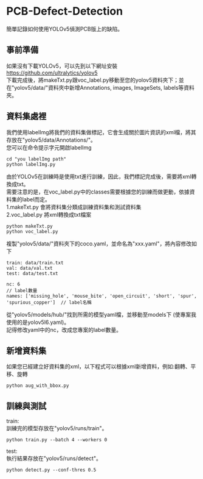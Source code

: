 # PCB-Defect-Detection

簡單記錄如何使用YOLOv5偵測PCB版上的缺陷。
## 事前準備
如果沒有下載YOLOv5，可以先到以下網址安裝\
https://github.com/ultralytics/yolov5 \
下載完成後，將makeTxt.py跟voc_label.py移動至您的yolov5資料夾下；並在"yolov5/data/"資料夾中新增Annotations, images, ImageSets, labels等資料夾。

## 資料集處裡
我們使用labelImg將我們的資料集做標記，它會生成關於圖片資訊的xml檔，將其存放在"yolov5/data/Annotations/"。\
您可以在命令提示字元開啟labelImg
```
cd "you labelImg path"
python labelImg.py
```
由於YOLOv5在訓練時是使用txt進行訓練，因此，我們標記完成後，需要將xml轉換成txt。\
需要注意的是，在voc_label.py中的classes需要根據您的訓練而做更動，依據資料集的label而定。\
1.makeTxt.py 會將資料集分類成訓練資料集和測試資料集\
2.voc_label.py 將xml轉換成txt檔案
```
python makeTxt.py
python voc_label.py
```

複製"yolov5/data/"資料夾下的coco.yaml，並命名為"xxx.yaml"，將內容修改如下
```
train: data/train.txt
val: data/val.txt
test: data/test.txt

nc: 6                                                                                      // label數量
names: ['missing_hole', 'mouse_bite', 'open_circuit', 'short', 'spur', 'spurious_copper']  // label名稱
```

從"yolov5/models/hub/"找到所需的模型yaml檔，並移動至models下 (使專案我使用的是yolov5l6.yaml)。\
記得修改yaml中的nc，改成您專案的label數量。

## 新增資料集
如果您已經建立好資料集的xml，以下程式可以根據xml新增資料，例如:翻轉、平移、旋轉
```
python aug_with_bbox.py
```

## 訓練與測試
train:\
訓練完的模型存放在"yolov5/runs/train"。
```
python train.py --batch 4 --workers 0
```

test:\
執行結果存放在"yolov5/runs/detect"。
```
python detect.py --conf-thres 0.5
```
